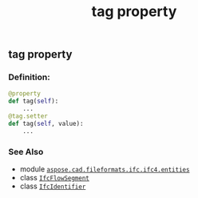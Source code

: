 ﻿---
title: tag property
second_title: Aspose.CAD for Python via .NET API References
description: 
type: docs
weight: 130
url: /python-net/aspose.cad.fileformats.ifc.ifc4.entities/ifcflowsegment/tag/
is_root: false
---

## tag property

### Definition:
```python
@property
def tag(self):
    ...
@tag.setter
def tag(self, value):
    ...
```

### See Also
* module [`aspose.cad.fileformats.ifc.ifc4.entities`](../../)
* class [`IfcFlowSegment`](/cad/python-net/aspose.cad.fileformats.ifc.ifc4.entities/ifcflowsegment)
* class [`IfcIdentifier`](/cad/python-net/aspose.cad.fileformats.ifc.ifc4.types/ifcidentifier)
